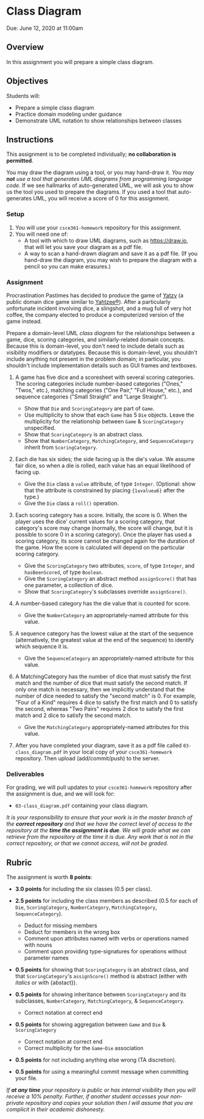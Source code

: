 # Class Diagram

Due: June 12, 2020 at 11:00am

## Overview

In this assignment you will prepare a simple class diagram.

## Objectives

Students will:

-   Prepare a simple class diagram
-   Practice domain modeling under guidance
-   Demonstrate UML notation to show relationships between classes

## Instructions

This assignment is to be completed individually; **no collaboration is
permitted**.

You may draw the diagram using a tool, or you may hand-draw it. *You may
**not** use a tool that generates UML diagrams from programming language code.*
If we see hallmarks of auto-generated UML, we will ask you to show us the tool
you used to prepare the diagrams. If you used a tool that auto-generates UML,
you will receive a score of 0 for this assignment.

### Setup

1.  You will use your `csce361-homework` repository for this assignment.
1.  You will need one of:
    -   A tool with which to draw UML diagrams, such as <https://draw.io>, that
        will let you save your diagram as a pdf file.
    -   A way to scan a hand-drawn diagram and save it as a pdf file. (If you
        hand-draw the diagram, you may wish to prepare the diagram with a
        pencil so you can make erasures.)

### Assignment

Procrastination Pastimes has decided to produce the game of
[Yatzy](https://en.wikipedia.org/wiki/Yatzy) (a public domain dice game similar
to [Yahtzee®](https://en.wikipedia.org/wiki/Yahtzee)). After a particularly
unfortunate incident involving dice, a slingshot, and a mug full of very hot
coffee, the company elected to produce a computerized version of the game
instead.

Prepare a domain-level UML *class diagram* for the relationships between a
game, dice, scoring categories, and similarly-related domain concepts. Because
this is domain-level, you don't need to include details such as visibility
modifiers or datatypes.  Because this is domain-level, you shouldn't include
anything not present in the problem domain; in particular, you shouldn't
include implementation details such as GUI frames and textboxes.

1.  A game has five dice and a scoresheet with several scoring categories. The
    scoring categories include number-based categories ("Ones," "Twos," etc.),
    matching categories ("One Pair," "Full House," etc.), and sequence
    categories ("Small Straight" and "Large Straight").
    -   Show that `Die` and `ScoringCategory` are part of `Game`.
    -   Use multiplicity to show that each `Game` has 5 `Die` objects. Leave
        the multiplicity for the relationship between `Game` &
        `ScoringCategory` unspecified.
    -   Show that `ScoringCategory` is an abstract class.
    -   Show that `NumberCategory`, `MatchingCategory`, and `SequenceCategory`
        inherit from `ScoringCategory`.

1.  Each die has six sides; the side facing up is the die's value. We assume
    fair dice, so when a die is rolled, each value has an equal likelihood of
    facing up.
    -   Give the `Die` class a `value` attribute, of type `Integer`. (Optional:
        show that the attribute is constrained by placing `{1≤value≤6}`
        after the type.)
    -   Give the `Die` class a `roll()` operation.

1.  Each scoring category has a score. Initially, the score is 0. When the
    player uses the dice' current values for a scoring category, that
    category's score may change (normally, the score will change, but it is
    possible to score 0 in a scoring category). Once the player has used a
    scoring category, its score cannot be changed again for the duration of the
    game. How the score is calculated will depend on the particular scoring
    category.
    -   Give the `ScoringCategory` two attributes, `score`, of type `Integer`,
        and `hasBeenScored`, of type `Boolean`.
    -   Give the `ScoringCategory` an abstract method `assignScore()` that has
        one parameter, a collection of dice.
    -   Show that `ScoringCategory`'s subclasses override `assignScore()`.

1.  A number-based category has the die value that is counted for score.
    -   Give the `NumberCategory` an appropriately-named attribute for this
        value.

1.  A sequence category has the lowest value at the start of the sequence
    (alternatively, the greatest value at the end of the sequence) to identify
    which sequence it is.
    -   Give the `SequenceCategory` an appropriately-named attribute for this
        value.

1.  A MatchingCategory has the number of dice that must satisfy the first match
    and the number of dice that must satisfy the second match. If only one
    match is necessary, then we implicitly understand that the number of dice
    needed to satisfy the "second match" is 0. For example, "Four of a Kind"
    requires 4 dice to satisfy the first match and 0 to satisfy the second,
    whereas "Two Pairs" requires 2 dice to satisfy the first match and 2 dice
    to satisfy the second match.
    -   Give the `MatchingCategory` appropriately-named attributes for this
        value.

1.  After you have completed your diagram, save it as a pdf file called
    `03-class_diagram.pdf` in your local copy of your `csce361-homework`
    repository.  Then upload (add/commit/push) to the server.


### Deliverables

For grading, we will pull updates to your `csce361-homework` repository after
the assignment is due, and we will look for:

-   `03-class_diagram.pdf` containing your class diagram.

*It is your responsibility to ensure that your work is in the master branch of
the **correct repository** and that we have the correct level of access to the
repository at the **time the assignment is due**.  We will grade what we can
retrieve from the repository at the time it is due.  Any work that is not in
the correct repository, or that we cannot access, will not be graded.*

## Rubric

The assignment is worth **8 points**:

-   **3.0 points** for including the six classes (0.5 per class).

-   **2.5 points** for including the class members as described (0.5 for each
    of `Die`, `ScoringCategory`, `NumberCategory`, `MatchingCategory`,
    `SequenceCategory`).
    -   Deduct for missing members
    -   Deduct for members in the wrong box
    -   Comment upon attributes named with verbs or operations named with nouns
    -   Comment upon providing type-signatures for operations without parameter
        names

-   **0.5 points** for showing that `ScoringCategory` is an abstract
    class, and that `ScoringCategory`'s `assignScore()` method is abstract
    (either with *italics* or with {abstact}).

-   **0.5 points** for showing inheritance between `ScoringCategory` and its
    subclasses, `NumberCategory`, `MatchingCategory`, & `SequenceCategory`.
    -   Correct notation at correct end

-   **0.5 points** for showing aggregation between `Game` and `Die` &
    `ScoringCategory`
    -   Correct notation at correct end
    -   Correct multiplicity for the `Game`-`Die` association

-   **0.5 points** for not including anything else wrong (TA discretion).

-   **0.5 points** for using a meaningful commit message when committing your
    file.


*If **at any time** your repository is public or has internal visibility then
you will receive a 10% penalty. Further, if another student accesses your
non-private repository and copies your solution then I will assume that you are
complicit in their academic dishonesty.*
